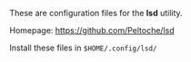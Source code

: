 These are configuration files for the **lsd** utility.

Homepage: https://github.com/Peltoche/lsd

Install these files in `$HOME/.config/lsd/`
